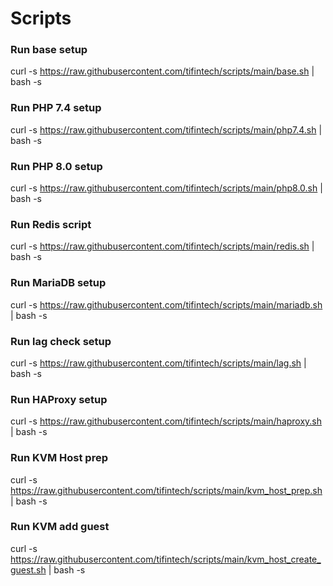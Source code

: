 # Scripts

### Run base setup
curl -s https://raw.githubusercontent.com/tifintech/scripts/main/base.sh | bash -s

### Run PHP 7.4 setup
curl -s https://raw.githubusercontent.com/tifintech/scripts/main/php7.4.sh | bash -s

### Run PHP 8.0 setup
curl -s https://raw.githubusercontent.com/tifintech/scripts/main/php8.0.sh | bash -s

### Run Redis script
curl -s https://raw.githubusercontent.com/tifintech/scripts/main/redis.sh | bash -s

### Run MariaDB setup
curl -s https://raw.githubusercontent.com/tifintech/scripts/main/mariadb.sh | bash -s

### Run lag check setup

curl -s https://raw.githubusercontent.com/tifintech/scripts/main/lag.sh | bash -s

### Run HAProxy setup

curl -s https://raw.githubusercontent.com/tifintech/scripts/main/haproxy.sh | bash -s

### Run KVM Host prep

curl -s https://raw.githubusercontent.com/tifintech/scripts/main/kvm_host_prep.sh | bash -s

### Run KVM add guest

curl -s https://raw.githubusercontent.com/tifintech/scripts/main/kvm_host_create_guest.sh | bash -s
